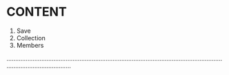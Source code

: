 # CONTENT

1. Save
2. Collection
3. Members

.................................................................................................................................................................
